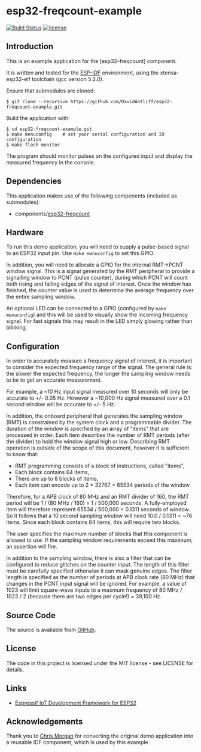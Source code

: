 # esp32-freqcount-example

[![Build Status](https://travis-ci.org/DavidAntliff/esp32-freqcount-example.svg?branch=master)](https://travis-ci.org/DavidAntliff/esp32-freqcount-example)
[![license](https://img.shields.io/github/license/mashape/apistatus.svg)]()

## Introduction

This is an example application for the [esp32-freqcount] component.

It is written and tested for the [ESP-IDF](https://github.com/espressif/esp-idf) environment, using the xtensa-esp32-elf toolchain (gcc version 5.2.0).

Ensure that submodules are cloned:

    $ git clone --recursive https://github.com/DavidAntliff/esp32-freqcount-example.git

Build the application with:

    $ cd esp32-freqcount-example.git
    $ make menuconfig    # set your serial configuration and IO configuration
    $ make flash monitor

The program should monitor pulses on the configured input and display the measured frequency in the console.

## Dependencies

This application makes use of the following components (included as submodules):

 * components/[esp32-freqcount](https://github.com/DavidAntliff/esp32-freqcount)

## Hardware

To run this demo application, you will need to supply a pulse-based signal to an ESP32 input pin. Use `make menuconfig` to set this GPIO.

In addition, you will need to allocate a GPIO for the internal RMT->PCNT window signal. This is a signal generated by the RMT peripheral
to provide a signalling window to PCNT (pulse counter), during which PCNT will count both rising and falling edges of the signal of interest.
Once the window has finished, the counter value is used to determine the average frequency over the entire sampling window.

An optional LED can be connected to a GPIO (configured by `make menuconfig`) and this will be used to visually show the incoming frequency
signal. For fast signals this may result in the LED simply glowing rather than blinking.  

## Configuration

In order to accurately measure a frequency signal of interest, it is important to consider the expected frequency range of the signal.
The general rule is: the slower the expected frequency, the longer the sampling window needs to be to get an accurate measurement.

For example, a ~10 Hz input signal measured over 10 seconds will only be accurate to +/- 0.05 Hz. However a ~10,000 Hz signal measured over a 0.1 second window will be accurate to +/- 5 Hz.

In addition, the onboard peripheral that generates the sampling window (RMT) is constrained by the system clock and a programmable divider.
The duration of the window is specified by an array of "items" that are processed in order. Each item describes the number of RMT periods (after the divider) to hold the window signal high or low. Describing RMT operation is outside of the scope of this document, however it is sufficient to know that:

 * RMT programming consists of a block of instructions, called "items",
 * Each block contains 64 items,
 * There are up to 8 blocks of items,
 * Each item can encode up to 2 * 32767 = 65534 periods of the window

Therefore, for a APB clock of 80 MHz and an RMT divider of 160, the RMT period will be 1 / (80 MHz / 160) = 1 / 500,000 seconds.
A fully-employed item will therefore represent 65534 / 500,000 = 0.1311 seconds of window. So it follows that a 10 second sampling window will need 10.0 / 0.1311 = ~76 items. Since each block contains 64 items, this will require two blocks.

The user specifies the maximum number of blocks that this component is allowed to use. If the sampling window requirements exceed this maximum, an assertion will fire.

In addition to the sampling window, there is also a filter that can be configured to reduce glitches on the counter input. The length of this filter must be carefully specified otherwise it can mask genuine edges. The filter length is specified as the number of periods at APB clock rate (80 MHz) that changes in the PCNT input signal will be ignored. For example, a value of 1023 will limit square-wave inputs to a maxmum frequency of 80 MHz / 1023 / 2 (because there are two edges per cycle!) = 39,100 Hz.

## Source Code

The source is available from [GitHub](https://www.github.com/DavidAntliff/esp32-freqcount-example).

## License

The code in this project is licensed under the MIT license - see LICENSE for details.

## Links

 * [Espressif IoT Development Framework for ESP32](https://github.com/espressif/esp-idf)

## Acknowledgements

Thank you to [Chris Morgan](https://github.com/chmorgan) for converting the original demo application into a reusable IDF component, which is used by this example.

